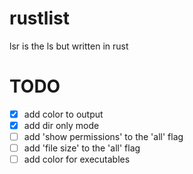 # rustlist
lsr is the ls but written in rust


# TODO
- [x] add color to output
- [x] add dir only mode
- [ ] add 'show permissions' to the 'all' flag
- [ ] add 'file size' to the 'all' flag
- [ ] add color for executables
